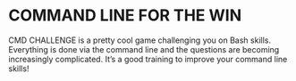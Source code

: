 # COMMAND LINE FOR THE WIN
CMD CHALLENGE is a pretty cool game challenging you on Bash skills. Everything is done via the command line and the questions are becoming increasingly complicated. It’s a good training to improve your command line skills!
